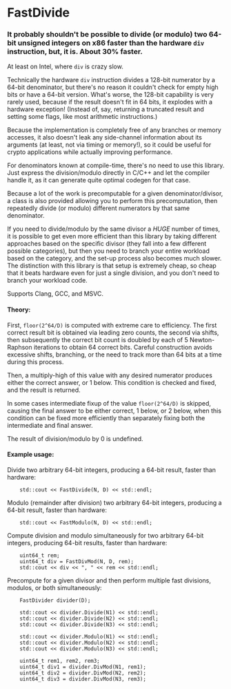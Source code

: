 # FastDivide

### It probably shouldn't be possible to divide (or modulo) two 64-bit unsigned integers on x86 faster than the hardware `div` instruction, but, it is. About 30% faster. ###

At least on Intel, where `div` is crazy slow.

Technically the hardware `div` instruction divides a 128-bit numerator by a 64-bit denominator, but there's no reason it couldn't check for empty high bits or have a 64-bit version. What's worse, the 128-bit capability is very rarely used, because if the result doesn't fit in 64 bits, it explodes with a hardware exception! (Instead of, say, returning a truncated result and setting some flags, like most arithmetic instructions.)

Because the implementation is completely free of any branches or memory accesses, it also doesn't leak any side-channel information about its arguments (at least, not via timing or memory!), so it could be useful for crypto applications while actually improving performance.

For denominators known at compile-time, there's no need to use this library. Just express the division/modulo directly in C/C++ and let the compiler handle it, as it can generate quite optimal codegen for that case.

Because a lot of the work is precomputable for a given denominator/divisor, a class is also provided allowing you to perform this precomputation, then repeatedly divide (or modulo) different numerators by that same denominator.

If you need to divide/modulo by the same divisor a *HUGE* number of times, it is possible to get even more efficient than this library by taking different approaches based on the specific divisor (they fall into a few different possible categories), but then you need to branch your entire workload based on the category, and the set-up process also becomes much slower. The distinction with this library is that setup is extremely cheap, so cheap that it beats hardware even for just a single division, and you don't need to branch your workload code.

Supports Clang, GCC, and MSVC.

#### Theory: ####

First, `floor(2^64/D)` is computed with extreme care to efficiency. The first correct result bit is obtained via leading zero counts, the second via shifts, then subsequently the correct bit count is doubled by each of 5 Newton-Raphson iterations to obtain 64 correct bits. Careful construction avoids excessive shifts, branching, or the need to track more than 64 bits at a time during this process.

Then, a multiply-high of this value with any desired numerator produces either the correct answer, or 1 below. This condition is checked and fixed, and the result is returned.

In some cases intermediate fixup of the value `floor(2^64/D)` is skipped, causing the final answer to be either correct, 1 below, or 2 below, when this condition can be fixed more efficiently than separately fixing both the intermediate and final answer.

The result of division/modulo by 0 is undefined.

#### Example usage: ####

Divide two arbitrary 64-bit integers, producing a 64-bit result, faster than hardware:
```
    std::cout << FastDivide(N, D) << std::endl;
```

Modulo (remainder after division) two arbitrary 64-bit integers, producing a 64-bit result, faster than hardware:
```
    std::cout << FastModulo(N, D) << std::endl;
```

Compute division and modulo simultaneously for two arbitrary 64-bit integers, producing 64-bit results, faster than hardware:
```
    uint64_t rem;
    uint64_t div = FastDivMod(N, D, rem);
    std::cout << div << ", " << rem << std::endl;
```

Precompute for a given divisor and then perform multiple fast divisions, modulos, or both simultaneously:
```
    FastDivider divider(D);
    
    std::cout << divider.Divide(N1) << std::endl;
    std::cout << divider.Divide(N2) << std::endl;
    std::cout << divider.Divide(N3) << std::endl;
    
    std::cout << divider.Modulo(N1) << std::endl;
    std::cout << divider.Modulo(N2) << std::endl;
    std::cout << divider.Modulo(N3) << std::endl;
    
    uint64_t rem1, rem2, rem3;
    uint64_t div1 = divider.DivMod(N1, rem1);
    uint64_t div2 = divider.DivMod(N2, rem2);
    uint64_t div3 = divider.DivMod(N3, rem3);
```
